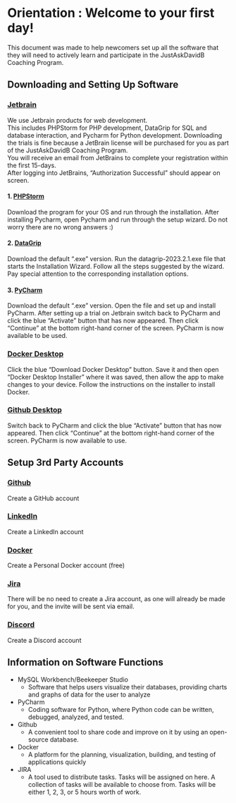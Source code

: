 # Orientation : Welcome to your first day!

This document was made to help newcomers set up all the software that they will need to actively learn and participate in the JustAskDavidB Coaching Program.


##  Downloading and Setting Up Software

### [Jetbrain](https://account.jetbrains.com/login)
We use Jetbrain products for web development.  
This includes PHPStorm for PHP development, DataGrip for SQL and database interaction, and Pycharm for Python development.
Downloading the trials is fine because a JetBrain license will be purchased for you as part of the JustAskDavidB Coaching Program.  
  You will receive an email from JetBrains to complete your registration within the first 15-days.  
  After logging into JetBrains, “Authorization Successful” should appear on screen.

#### 1. [PHPStorm](https://www.jetbrains.com/phpstorm/download/#section=windows)

  Download the program for your OS and run through the installation.
  After installing Pycharm, open Pycharm and run through the setup wizard. 
  Do not worry there are no wrong answers :)


#### 2. [DataGrip](https://www.jetbrains.com/datagrip/download/#section=windows)
  Download the default “.exe” version.
  Run the datagrip-2023.2.1.exe file that starts the Installation Wizard. 
  Follow all the steps suggested by the wizard. Pay special attention to the corresponding installation options. 


#### 3. [PyCharm](https://www.jetbrains.com/pycharm/download)
  Download the default “.exe” version. Open the file and set up and install PyCharm.
  After setting up a trial on Jetbrain switch back to PyCharm and click the blue “Activate” button that has now appeared. Then click “Continue” at the bottom right-hand corner of the screen. PyCharm is now available to be used. 


### [Docker Desktop](https://www.docker.com/)
  Click the blue “Download Docker Desktop” button. Save it and then open “Docker Desktop Installer” where it was saved, then allow the app to make changes to your device. Follow the instructions on the installer to install Docker. 





### [Github Desktop](https://desktop.github.com/)
Switch back to PyCharm and click the blue “Activate” button that has now appeared. Then click “Continue” at the bottom right-hand corner of the screen. PyCharm is now available to use.


## Setup 3rd Party Accounts

### [Github](https://github.com/dkbaldwin/indevelopme-simlite)
  Create a GitHub account


### [LinkedIn](https://www.linkedin.com/)
  Create a LinkedIn account 

### [Docker](https://www.docker.com/pricing)
  Create a Personal Docker account (free)


### [Jira](https://www.atlassian.com/software/jira)
  There will be no need to create a Jira account, as one will already be made for you, and the invite will be sent via email. 

### [Discord](https://discord.com/)
  Create a Discord account


## Information on Software Functions 
 - MySQL Workbench/Beekeeper Studio
   - Software that helps users visualize their databases, providing charts and graphs of data for the user to analyze
 - PyCharm
   - Coding software for Python, where Python code can be written, debugged, analyzed, and tested.
 - Github
   - A convenient tool to share code and improve on it by using an open-source database.
 - Docker
   - A platform for the planning, visualization, building, and testing of applications quickly
 - JIRA
   - A tool used to distribute tasks. Tasks will be assigned on here. A collection of tasks will be available to choose from. Tasks will be either 1, 2, 3, or 5 hours worth of work.


  





